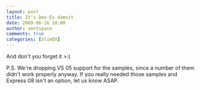 ```yaml
---
layout: post
title: It's Dee-Ex damnit
date: 2009-06-16 10:00
author: ventspace
comments: true
categories: [SlimDX]
---
```

And don't you forget it &gt;:(

P.S. We're dropping VS 05 support for the samples, since a number of them didn't work properly anyway. If you really needed those samples and Express 08 isn't an option, let us know ASAP.
